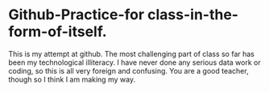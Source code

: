 # Github-Practice-for class-in-the-form-of-itself.
This is my attempt at github. The most challenging part of class so far has been my technological illiteracy. I have never done any serious data work or coding, so this is all very foreign and confusing. You are a good teacher, though so I think I am making my way. 
